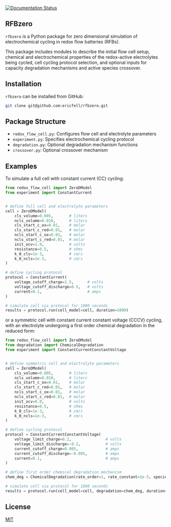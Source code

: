 [![Documentation Status](https://readthedocs.org/projects/ericfell-rfbzero/badge/?version=latest)](https://ericfell-rfbzero.readthedocs.io/en/latest/?badge=latest)



RFBzero
------------

`rfbzero` is a Python package for zero dimensional simulation of electrochemical cycling in redox flow batteries (RFBs). 

This package includes modules to describe the initial flow cell setup, chemical and electrochemical properties of the redox-active electrolytes being cycled, cell cycling protocol selection, and optional inputs for capacity degradation mechanisms and active species crossover.

## Installation

`rfbzero` can be installed from GitHub:

```bash
git clone git@github.com:ericfell/rfbzero.git
```

##  Package Structure

- `redox_flow_cell.py`: Configures flow cell and electrolyte parameters
- `experiment.py`: Specifies electrochemical cycling protocol
- `degradation.py`: Optional degradation mechanism functions
- `crossover.py`: Optional crossover mechanism


## Examples

To simulate a full cell with constant current (CC) cycling:

```python
from redox_flow_cell import ZeroDModel
from experiment import ConstantCurrent


# define full cell and electrolyte parameters
cell = ZeroDModel(
    cls_volume=0.005,       # liters
    ncls_volume=0.010,      # liters
    cls_start_c_ox=0.01,    # molar
    cls_start_c_red=0.01,   # molar
    ncls_start_c_ox=0.01,   # molar
    ncls_start_c_red=0.01,  # molar
    init_ocv=1.0,           # volts
    resistance=0.5,         # ohms
    k_0_cls=1e-3,           # cm/s
    k_0_ncls=1e-3,          # cm/s
)

# define cycling protocol
protocol = ConstantCurrent(
    voltage_cutoff_charge=1.5,      # volts
    voltage_cutoff_discharge=0.5,   # volts
    current=0.1,                    # amps
)

# simulate cell via protocol for 1000 seconds
results = protocol.run(cell_model=cell, duration=1000)
```

or a symmetric cell with constant current constant voltage (CCCV) cycling, with an electrolyte undergoing a first order chemical degradation in the reduced form:

```python
from redox_flow_cell import ZeroDModel
from degradation import ChemicalDegradation
from experiment import ConstantCurrentConstantVoltage


# define symmetric cell and electrolyte parameters
cell = ZeroDModel(
    cls_volume=0.005,       # liters
    ncls_volume=0.010,      # liters
    cls_start_c_ox=0.01,    # molar
    cls_start_c_red=0.01,   # molar
    ncls_start_c_ox=0.01,   # molar
    ncls_start_c_red=0.01,  # molar
    init_ocv=0.0,           # volts
    resistance=0.5,         # ohms
    k_0_cls=1e-3,           # cm/s
    k_0_ncls=1e-3,          # cm/s
)

# define cycling protocol
protocol = ConstantCurrentConstantVoltage(
    voltage_limit_charge=0.2,               # volts
    voltage_limit_discharge=-0.2,           # volts
    current_cutoff_charge=0.005,            # amps
    current_cutoff_discharge=-0.005,        # amps
    current=0.1,                            # amps
)

# define first order chemical degradation mechanism
chem_deg = ChemicalDegradation(rate_order=1, rate_constant=1e-5, species='red')

# simulate cell via protocol for 1000 seconds
results = protocol.run(cell_model=cell, degradation=chem_deg, duration=1000)
```



## License
[MIT](https://choosealicense.com/licenses/mit/) 

